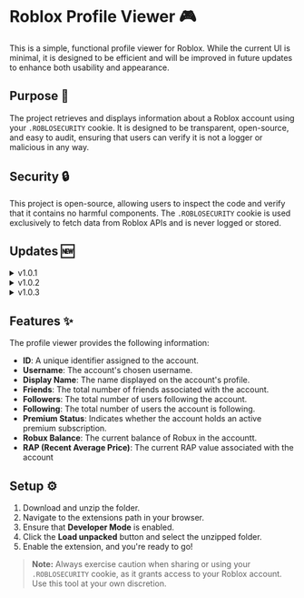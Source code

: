 # Roblox Profile Viewer 🎮

This is a simple, functional profile viewer for Roblox. While the current UI is minimal, it is designed to be efficient and will be improved in future updates to enhance both usability and appearance.

## Purpose 🎯

The project retrieves and displays information about a Roblox account using your `.ROBLOSECURITY` cookie. It is designed to be transparent, open-source, and easy to audit, ensuring that users can verify it is not a logger or malicious in any way.

## Security 🔒

This project is open-source, allowing users to inspect the code and verify that it contains no harmful components. The `.ROBLOSECURITY` cookie is used exclusively to fetch data from Roblox APIs and is never logged or stored.

## Updates 🆕

<details>
  <summary>v1.0.1</summary>
  <ul>
    <li>Fixed the user interface (UI).</li>
  </ul>
</details>

<details>
  <summary>v1.0.2</summary>
  <ul>
    <li>Updated the UI color scheme.</li>
    <li>Added RAP and following count features.</li>
  </ul>
</details>

<details>
  <summary>v1.0.3</summary>
  <ul>
    <li>Introduced a user search feature.</li>
  </ul>
</details>

## Features ✨

The profile viewer provides the following information:
- **ID**: A unique identifier assigned to the account.
- **Username**: The account's chosen username.
- **Display Name**: The name displayed on the account's profile.
- **Friends**: The total number of friends associated with the account.
- **Followers**: The total number of users following the account.
- **Following**: The total number of users the account is following.
- **Premium Status**: Indicates whether the account holds an active premium subscription.
- **Robux Balance**: The current balance of Robux in the accountt.
- **RAP (Recent Average Price)**: The current RAP value associated with the account

## Setup ⚙️

1. Download and unzip the folder.
2. Navigate to the extensions path in your browser.
3. Ensure that **Developer Mode** is enabled.
4. Click the **Load unpacked** button and select the unzipped folder.
5. Enable the extension, and you're ready to go!

> **Note:** Always exercise caution when sharing or using your `.ROBLOSECURITY` cookie, as it grants access to your Roblox account. Use this tool at your own discretion.
